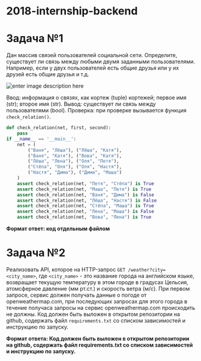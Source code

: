 # 2018-internship-backend

# Задача №1

Дан массив связей пользователей социальной сети. 
Определите, существует ли связь между любыми двумя заданными пользователями.
Например, если у двух пользователей есть общие друзья или у их друзей есть общие друзья и т.д.

![enter image description here](https://lh3.googleusercontent.com/t1E118K3WTaTbuM59a51FW2nixdYXdjcnaBjXWiV6sFJHDM6Nzt3tWaggDkGxpPK2Hx3v9gROzIE "users")

Ввод: информация о связях, как кортеж (tuple) кортежей; первое имя (str); второе имя (str).
Вывод: существует ли связь между пользователями (bool).
Проверка: при проверке вызывается функция `check_relation()`.


```python
def check_relation(net, first, second):
    pass
if __name__ == '__main__':
    net = (
        ("Ваня", "Лёша"), ("Лёша", "Катя"),
        ("Ваня", "Катя"), ("Вова", "Катя"),
        ("Лёша", "Лена"), ("Оля", "Петя"),
        ("Стёпа", "Оля"), ("Оля", "Настя"),
        ("Настя", "Дима"), ("Дима", "Маша")
    )
    assert check_relation(net, "Петя", "Стёпа") is True
    assert check_relation(net, "Маша", "Петя") is True
    assert check_relation(net, "Ваня", "Дима") is False
    assert check_relation(net, "Лёша", "Настя") is False
    assert check_relation(net, "Стёпа", "Маша") is True
    assert check_relation(net, "Лена", "Маша") is False
    assert check_relation(net, "Вова", "Лена") is True
```

**Формат ответ: код отдельным файлом**


# Задача №2

Реализовать API, которое на HTTP-запрос `GET /weather?city=<city_name>`,
где `<city_name>` - это название города на английском языке, 
возвращает текущую температуру в этом городе в градусах Цельсия, атомсферное давление (мм рт.ст.) и скорость ветра (м/c).
При первом запросе, сервис должен получать данные о погоде от openweathermap.com,
при последующих запросах для этого города в течение получаса запросы на сервис openweathermap.com происходить не должны.
Код должен быть выложен в открытом репозитории на github, содержать файл `requirements.txt` со списком зависимостей и инструкцию по запуску.

**Формат ответа: Код должен быть выложен в открытом репозитории на github, содержать файл requirements.txt со списком зависимостей и инструкцию по запуску.**
